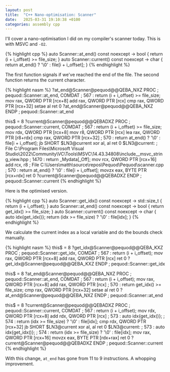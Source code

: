 ```yaml
---
layout: post
title:  "C++ Nano-optimisation: Scanner"
date:   2025-03-31 19:10:38 +0100
categories: assembly cpp
---
```


I'll cover a nano-optimisation I did on my compiler's scanner today.
This is with MSVC and `-O2`.

{% highlight cpp %}
auto Scanner::at_end() const noexcept -> bool {
    return (i + i_offset) >= file_size;
}
auto Scanner::current() const noexcept -> char {
    return at_end() ? '\0' : file[i + i_offset];
}
{% endhighlight %}

The first function signals if we've reached the end of the file.
The second function returns the current character.

{% highlight nasm %}
?at_end@Scanner@pequod@@QEBA_NXZ PROC			; pequod::Scanner::at_end, COMDAT
; 567  :     return (i + i_offset) >= file_size;
	mov	rax, QWORD PTR [rcx+8]
	add	rax, QWORD PTR [rcx]
	cmp	rax, QWORD PTR [rcx+32]
	setae	al
	ret	0
?at_end@Scanner@pequod@@QEBA_NXZ ENDP			; pequod::Scanner::at_end

this$ = 8
?current@Scanner@pequod@@QEBADXZ PROC			; pequod::Scanner::current, COMDAT
; 567  :     return (i + i_offset) >= file_size;
	mov	rdx, QWORD PTR [rcx+8]
	mov	r8, QWORD PTR [rcx]
	lea	rax, QWORD PTR [r8+rdx]
	cmp	rax, QWORD PTR [rcx+32]
; 570  :     return at_end() ? '\0' : file[i + i_offset];
	jb	SHORT $LN3@current
	xor	al, al
	ret	0
$LN3@current:
; File C:\Program Files\Microsoft Visual Studio\2022\Community\VC\Tools\MSVC\14.43.34808\include\__msvc_string_view.hpp
; 1470 :         return _Mydata[_Off];
	mov	rcx, QWORD PTR [rcx+16]
	add	rcx, r8
; File C:\Users\matth\source\repos\Pequod\Pequod\scanner.cpp
; 570  :     return at_end() ? '\0' : file[i + i_offset];
	movzx	eax, BYTE PTR [rcx+rdx]
	ret	0
?current@Scanner@pequod@@QEBADXZ ENDP			; pequod::Scanner::current
{% endhighlight %}

Here is the optimised version.

{% highlight cpp %}
auto Scanner::get_idx() const noexcept -> std::size_t {
    return (i + i_offset);
}
auto Scanner::at_end() const noexcept -> bool {
    return get_idx() >= file_size;
}
auto Scanner::current() const noexcept -> char {
    auto idx{get_idx()};
    return (idx >= file_size) ? '\0' : file[idx];
}
{% endhighlight %}

We calculate the current index as a local variable and do the bounds check manually.

{% highlight nasm %}
this$ = 8
?get_idx@Scanner@pequod@@QEBA_KXZ PROC			; pequod::Scanner::get_idx, COMDAT
; 567  :     return (i + i_offset);
	mov	rax, QWORD PTR [rcx+8]
	add	rax, QWORD PTR [rcx]
	ret	0
?get_idx@Scanner@pequod@@QEBA_KXZ ENDP			; pequod::Scanner::get_idx

this$ = 8
?at_end@Scanner@pequod@@QEBA_NXZ PROC			; pequod::Scanner::at_end, COMDAT
; 567  :     return (i + i_offset);
	mov	rax, QWORD PTR [rcx+8]
	add	rax, QWORD PTR [rcx]
; 570  :     return get_idx() >= file_size;
	cmp	rax, QWORD PTR [rcx+32]
	setae	al
	ret	0
?at_end@Scanner@pequod@@QEBA_NXZ ENDP			; pequod::Scanner::at_end

this$ = 8
?current@Scanner@pequod@@QEBADXZ PROC			; pequod::Scanner::current, COMDAT
; 567  :     return (i + i_offset);
	mov	rdx, QWORD PTR [rcx+8]
	add	rdx, QWORD PTR [rcx]
; 573  :     auto idx{get_idx()};
; 574  :     return (idx >= file_size) ? '\0' : file[idx];
	cmp	rdx, QWORD PTR [rcx+32]
	jb	SHORT $LN3@current
	xor	al, al
	ret	0
$LN3@current:
; 573  :     auto idx{get_idx()};
; 574  :     return (idx >= file_size) ? '\0' : file[idx];
	mov	rax, QWORD PTR [rcx+16]
	movzx	eax, BYTE PTR [rdx+rax]
	ret	0
?current@Scanner@pequod@@QEBADXZ ENDP			; pequod::Scanner::current
{% endhighlight %}

With this change, `at_end` has gone from 11 to 9 instructions.
A whopping improvement.